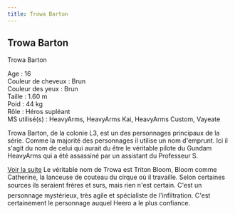 ```yaml
---
title: Trowa Barton
---
```


Trowa Barton
------------

Trowa Barton  
  
Age : 16  
Couleur de cheveux : Brun  
Couleur des yeux : Brun  
Taille : 1.60 m  
Poid : 44 kg  
Rôle : Héros supléant  
MS utilisé(s) : HeavyArms, HeavyArms Kai, HeavyArms Custom, Vayeate  
  
Trowa Barton, de la colonie L3, est un des personnages principaux de la série. Comme la majorité des personnages il utilise un nom d'emprunt. Ici il s'agit du nom de celui qui aurait du être le véritable pilote du Gundam HeavyArms qui a été assassiné par un assistant du Professeur S.


[Voir la suite](javascript:spoiler();)
Le véritable nom de Trowa est Triton Bloom, Bloom comme Catherine, la lanceuse de couteau du cirque où il travaille. Selon certaines sources ils seraient frères et surs, mais rien n'est certain. C'est un personnage mystérieux, très agile et spécialiste de l'infiltration. C'est certainement le personnage auquel Heero a le plus confiance.


